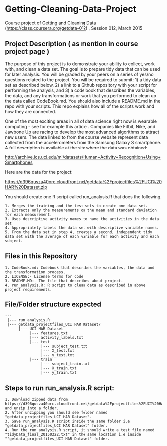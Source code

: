 # Getting-Cleaning-Data-Project

Course project of Getting and Cleaning Data (https://class.coursera.org/getdata-012) , Session 012, March 2015

## Project Description ( as mention in course project page ) 

The purpose of this project is to demonstrate your ability to collect, work with, and clean a data set. The goal is to prepare tidy data that can be used for later analysis. You will be graded by your peers on a series of yes/no questions related to the project. You will be required to submit: 1) a tidy data set as described below, 2) a link to a Github repository with your script for performing the analysis, and 3) a code book that describes the variables, the data, and any transformations or work that you performed to clean up the data called CodeBook.md. You should also include a README.md in the repo with your scripts. This repo explains how all of the scripts work and how they are connected. 

One of the most exciting areas in all of data science right now is wearable computing - see for example this article . Companies like Fitbit, Nike, and Jawbone Up are racing to develop the most advanced algorithms to attract new users. The data linked to from the course website represent data collected from the accelerometers from the Samsung Galaxy S smartphone. A full description is available at the site where the data was obtained:

http://archive.ics.uci.edu/ml/datasets/Human+Activity+Recognition+Using+Smartphones

Here are the data for the project:

https://d396qusza40orc.cloudfront.net/getdata%2Fprojectfiles%2FUCI%20HAR%20Dataset.zip

 You should create one R script called run_analysis.R that does the following. 

    1. Merges the training and the test sets to create one data set.
    2. Extracts only the measurements on the mean and standard deviation for each measurement. 
    3. Uses descriptive activity names to name the activities in the data set
    4. Appropriately labels the data set with descriptive variable names. 
    5. From the data set in step 4, creates a second, independent tidy data set with the average of each variable for each activity and each subject.

## Files in this Repository
    1. CodeBook.md: Codebook that describes the variables, the data and the transformation process.
    2. LICENSE:- License terms for code.
    3. README.MD:- The file that describes about project. 
    4. run_analysis.R: R script to clean data as described in above project requirements. 

## File/Folder structure expected
    ---
     |--- run_analysis.R
     |--- getdata_projectfiles_UCI HAR Dataset/
          |--- UCI HAR Dataset
               |--- features.txt
               |--- activity_labels.txt
               |--- test
                    |--- subject_test.txt
                    |--- X_test.txt
                    |--- y_test.txt
               |--- train
                    |--- subject_train.txt
                    |--- X_train.txt
                    |--- y_train.txt
  
## Steps to run run_analysis.R script:
    1. Download zipped data from https://d396qusza40orc.cloudfront.net/getdata%2Fprojectfiles%2FUCI%20HAR%20Dataset.zip  and unzip into a folder.
    2. After unzipping you should see folder named "getdata_projectfiles_UCI HAR Dataset".
    3. Save run_analysis.R script inside the same folder i.e "getdata_projectfiles_UCI HAR Dataset" folder. 
    4. Run the run_analysis.R script, it should write a test file named "tidyData_final_20150322.txt" in the same location i.e inside ""getdata_projectfiles_UCI HAR Dataset" folder.
    
    
    

